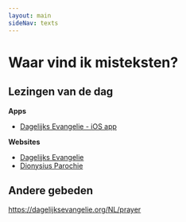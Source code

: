 ```yaml
---
layout: main
sideNav: texts
---
```

# Waar vind ik misteksten?

## Lezingen van de dag

**Apps**

- [Dagelijks Evangelie - iOS app](https://apps.apple.com/be/app/daily-gospel-and-saints/id1299694880)

**Websites**

- [Dagelijks Evangelie](https://dagelijksevangelie.org/)
- [Dionysius Parochie](https://dionysiusparochie.nl/liturgie/lezingen/)

## Andere gebeden

https://dagelijksevangelie.org/NL/prayer